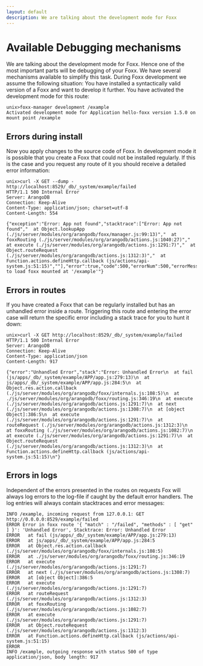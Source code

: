 ```yaml
---
layout: default
description: We are talking about the development mode for Foxx
---
```

Available Debugging mechanisms
==============================

We are talking about the development mode for Foxx.
Hence one of the most important parts will be debugging of your Foxx.
We have several mechanisms available to simplify this task.
During Foxx development we assume the following situation:
You have installed a syntactically valid version of a Foxx and want to develop it further.
You have activated the development mode for this route:

```
unix>foxx-manager development /example
Activated development mode for Application hello-foxx version 1.5.0 on mount point /example
```

Errors during install
---------------------

Now you apply changes to the source code of Foxx.
In development mode it is possible that you create a Foxx that could not be installed regularly.
If this is the case and you request any route of it you should receive a detailed error information:

```
unix>curl -X GET --dump - http://localhost:8529/_db/_system/example/failed
HTTP/1.1 500 Internal Error
Server: ArangoDB
Connection: Keep-Alive
Content-Type: application/json; charset=utf-8
Content-Length: 554

{"exception":"Error: App not found","stacktrace":["Error: App not found","  at Object.lookupApp (./js/server/modules/org/arangodb/foxx/manager.js:99:13)","  at foxxRouting (./js/server/modules/org/arangodb/actions.js:1040:27)","  at execute (./js/server/modules/org/arangodb/actions.js:1291:7)","  at Object.routeRequest (./js/server/modules/org/arangodb/actions.js:1312:3)","  at Function.actions.defineHttp.callback (js/actions/api-system.js:51:15)",""],"error":true,"code":500,"errorNum":500,"errorMessage":"failed to load foxx mounted at '/example'"}
```

Errors in routes
----------------

If you have created a Foxx that can be regularly installed but has an unhandled error inside a route.
Triggering this route and entering the error case will return the specific error including a stack trace for you to hunt it down:

```
unix>curl -X GET http://localhost:8529/_db/_system/example/failed
HTTP/1.1 500 Internal Error
Server: ArangoDB
Connection: Keep-Alive
Content-Type: application/json
Content-Length: 917

{"error":"Unhandled Error","stack":"Error: Unhandled Error\n  at fail (js/apps/_db/_system/example/APP/app.js:279:13)\n  at js/apps/_db/_system/example/APP/app.js:284:5\n  at Object.res.action.callback (./js/server/modules/org/arangodb/foxx/internals.js:108:5)\n  at ./js/server/modules/org/arangodb/foxx/routing.js:346:19\n  at execute (./js/server/modules/org/arangodb/actions.js:1291:7)\n  at next (./js/server/modules/org/arangodb/actions.js:1308:7)\n  at [object Object]:386:5\n  at execute (./js/server/modules/org/arangodb/actions.js:1291:7)\n  at routeRequest (./js/server/modules/org/arangodb/actions.js:1312:3)\n  at foxxRouting (./js/server/modules/org/arangodb/actions.js:1082:7)\n  at execute (./js/server/modules/org/arangodb/actions.js:1291:7)\n  at Object.routeRequest (./js/server/modules/org/arangodb/actions.js:1312:3)\n  at Function.actions.defineHttp.callback (js/actions/api-system.js:51:15)\n"}
```

Errors in logs
--------------

Independent of the errors presented in the routes on requests Fox will always log errors to the log-file if caught by the default error handlers.
The log entries will always contain stacktraces and error messages:

```
INFO /example, incoming request from 127.0.0.1: GET http://0.0.0.0:8529/example/failed
ERROR Error in foxx route '{ "match" : "/failed", "methods" : [ "get" ] }': 'Unhandled Error', Stacktrace: Error: Unhandled Error
ERROR   at fail (js/apps/_db/_system/example/APP/app.js:279:13)
ERROR   at js/apps/_db/_system/example/APP/app.js:284:5
ERROR   at Object.res.action.callback (./js/server/modules/org/arangodb/foxx/internals.js:108:5)
ERROR   at ./js/server/modules/org/arangodb/foxx/routing.js:346:19
ERROR   at execute (./js/server/modules/org/arangodb/actions.js:1291:7)
ERROR   at next (./js/server/modules/org/arangodb/actions.js:1308:7)
ERROR   at [object Object]:386:5
ERROR   at execute (./js/server/modules/org/arangodb/actions.js:1291:7)
ERROR   at routeRequest (./js/server/modules/org/arangodb/actions.js:1312:3)
ERROR   at foxxRouting (./js/server/modules/org/arangodb/actions.js:1082:7)
ERROR   at execute (./js/server/modules/org/arangodb/actions.js:1291:7)
ERROR   at Object.routeRequest (./js/server/modules/org/arangodb/actions.js:1312:3)
ERROR   at Function.actions.defineHttp.callback (js/actions/api-system.js:51:15)
ERROR
INFO /example, outgoing response with status 500 of type application/json, body length: 917
```
